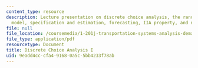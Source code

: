 ```yaml
---
content_type: resource
description: Lecture presentation on discrete choice analysis, the random utility
  model, specification and estimation, forecasting, IIA property, and nested logit.
file: null
file_location: /coursemedia/1-201j-transportation-systems-analysis-demand-and-economics-fall-2008/9eadd4cccfa491680a5c5bb4233f78ab_MIT1_201JF08_lec03.pdf
file_type: application/pdf
resourcetype: Document
title: Discrete Choice Analysis I
uid: 9eadd4cc-cfa4-9168-0a5c-5bb4233f78ab
---
```

